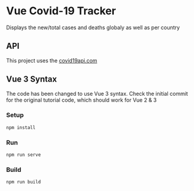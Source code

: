 # Vue Covid-19 Tracker

Displays the new/total cases and deaths globaly as well as per country

## API

This project uses the [covid19api.com](https://covid19api.com/)

## Vue 3 Syntax

The code has been changed to use Vue 3 syntax. Check the initial commit for the original tutorial code, which should work for Vue 2 & 3

### Setup

```
npm install
```

### Run

```
npm run serve
```

### Build

```
npm run build
```

